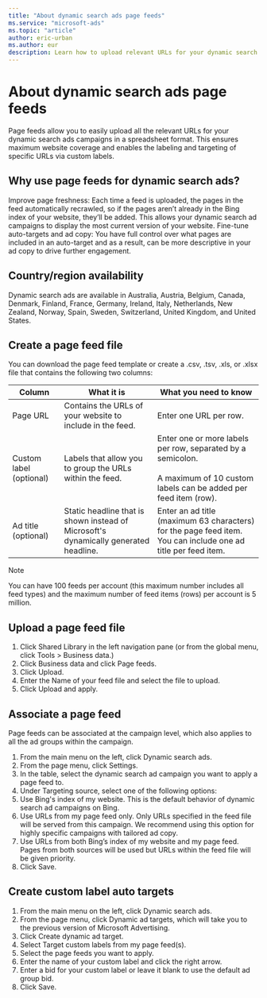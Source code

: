 ```yaml
---
title: "About dynamic search ads page feeds"
ms.service: "microsoft-ads"
ms.topic: "article"
author: eric-urban
ms.author: eur
description: Learn how to upload relevant URLs for your dynamic search ad campaigns with page feeds.
---
```

# About dynamic search ads page feeds

Page feeds allow you to easily upload all the relevant URLs for your dynamic search ads campaigns in a spreadsheet format. This ensures maximum website coverage and enables the labeling and targeting of specific URLs via custom labels.

## Why use page feeds for dynamic search ads?

Improve page freshness: Each time a feed is uploaded, the pages in the feed automatically recrawled, so if the pages aren’t already in the Bing index of your website, they’ll be added. This allows your dynamic search ad campaigns to display the most current version of your website.
Fine-tune auto-targets and ad copy: You have full control over what pages are included in an auto-target and as a result, can be more descriptive in your ad copy to drive further engagement.

## Country/region availability

Dynamic search ads are available in Australia, Austria, Belgium, Canada, Denmark, Finland, France, Germany, Ireland, Italy, Netherlands, New Zealand, Norway, Spain, Sweden, Switzerland, United Kingdom, and United States.

## Create a page feed file

You can download the page feed template or create a .csv, .tsv, .xls, or .xlsx file that contains the following two columns:

|Column|What it is|What you need to know|
|---------------|---------------|---------------|
|Page URL|Contains the URLs of your website to include in the feed.|Enter one URL per row.|
|Custom label (optional)|Labels that allow you to group the URLs within the feed.|Enter one or more labels per row, separated by a semicolon.<br/><br/>A maximum of 10 custom labels can be added per feed item (row).|
|Ad title (optional)|Static headline that is shown instead of Microsoft's dynamically generated headline.|Enter an ad title (maximum 63 characters) for the page feed item. You can include one ad title per feed item.|

> [!NOTE]
> You can have 100 feeds per account (this maximum number includes all feed types) and the maximum number of feed items (rows) per account is 5 million.

## Upload a page feed file

1. Click Shared Library in the left navigation pane (or from the global menu, click Tools > Business data.)
1. Click Business data and click Page feeds.
1. Click Upload.
1. Enter the Name of your feed file and select the file to upload.
1. Click Upload and apply.

## Associate a page feed
Page feeds can be associated at the campaign level, which also applies to all the ad groups within the campaign.

1. From the main menu on the left, click Dynamic search ads.
1. From the page menu, click Settings.
1. In the table, select the dynamic search ad campaign you want to apply a page feed to.
1. Under Targeting source, select one of the following options:
1. Use Bing's index of my website. This is the default behavior of dynamic search ad campaigns on Bing.
1. Use URLs from my page feed only. Only URLs specified in the feed file will be served from this campaign. We recommend using this option for highly specific campaigns with tailored ad copy.
1. Use URLs from both Bing’s index of my website and my page feed. Pages from both sources will be used but URLs within the feed file will be given priority.
1. Click Save.

## Create custom label auto targets

1. From the main menu on the left, click Dynamic search ads.
1. From the page menu, click Dynamic ad targets, which will take you to the previous version of Microsoft Advertising.
1. Click Create dynamic ad target.
1. Select Target custom labels from my page feed(s).
1. Select the page feeds you want to apply.
1. Enter the name of your custom label and click the right arrow.
1. Enter a bid for your custom label or leave it blank to use the default ad group bid.
1. Click Save.


